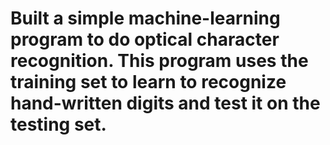 #  Built a simple machine-learning program to do optical character recognition. This program uses the training set to learn to recognize hand-written digits and test it on the testing set.
